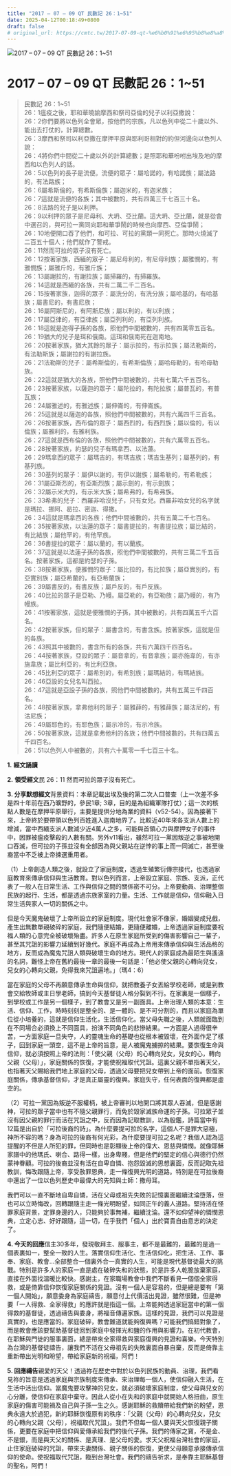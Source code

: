 ```yaml
---
title: "2017 – 07 – 09 QT 民數記 26：1~51"
date: 2025-04-12T00:18:49+0800
draft: false
# original_url: https://cmtc.tw/2017-07-09-qt-%e6%b0%91%e6%95%b8%e8%a8%98-26%ef%bc%9a151
---
```


![2017 – 07 – 09 QT 民數記 26：1~51](/images/qt.jpg   "2017 – 07 – 09 QT 民數記 26：1~51")

# 2017 – 07 – 09 QT 民數記 26：1~51

> 民數記 26：1~51  
> 26：1瘟疫之後，耶和華曉諭摩西和祭司亞倫的兒子以利亞撒說：  
> 26：2你們要將以色列全會眾，按他們的宗族，凡以色列中從二十歲以外、能出去打仗的，計算總數。  
> 26：3摩西和祭司以利亞撒在摩押平原與耶利哥相對的約但河邊向以色列人說：  
> 26：4將你們中間從二十歲以外的計算總數；是照耶和華吩咐出埃及地的摩西和以色列人的話。  
> 26：5以色列的長子是流便。流便的眾子：屬哈諾的，有哈諾族；屬法路的，有法路族；  
> 26：6屬希斯倫的，有希斯倫族；屬迦米的，有迦米族；  
> 26：7這就是流便的各族；其中被數的，共有四萬三千七百三十名。  
> 26：8法路的兒子是以利押。  
> 26：9以利押的眾子是尼母利、大坍、亞比蘭。這大坍、亞比蘭，就是從會中選召的，與可拉一黨同向耶和華爭鬧的時候也向摩西、亞倫爭鬧；  
> 26：10地便開口吞了他們，和可拉、可拉的黨類一同死亡。那時火燒滅了二百五十個人；他們就作了警戒。  
> 26：11然而可拉的眾子沒有死亡。  
> 26：12按著家族，西緬的眾子：屬尼母利的，有尼母利族；屬雅憫的，有雅憫族；屬雅斤的，有雅斤族；  
> 26：13屬謝拉的，有謝拉族；屬掃羅的，有掃羅族。  
> 26：14這就是西緬的各族，共有二萬二千二百名。  
> 26：15按著家族，迦得的眾子：屬洗分的，有洗分族；屬哈基的，有哈基族；屬書尼的，有書尼族；  
> 26：16屬阿斯尼的，有阿斯尼族；屬以利的，有以利族；  
> 26：17屬亞律的，有亞律族；屬亞列利的，有亞列利族。  
> 26：18這就是迦得子孫的各族，照他們中間被數的，共有四萬零五百名。  
> 26：19猶大的兒子是珥和俄南。這珥和俄南死在迦南地。  
> 26：20按著家族，猶大其餘的眾子：屬示拉的，有示拉族；屬法勒斯的，有法勒斯族；屬謝拉的有謝拉族。  
> 26：21法勒斯的兒子：屬希斯倫的，有希斯倫族；屬哈母勒的，有哈母勒族。  
> 26：22這就是猶大的各族，照他們中間被數的，共有七萬六千五百名。  
> 26：23按著家族，以薩迦的眾子：屬陀拉的，有陀拉族；屬普瓦的，有普瓦族；  
> 26：24屬雅述的，有雅述族；屬伸崙的，有伸崙族。  
> 26：25這就是以薩迦的各族，照他們中間被數的，共有六萬四千三百名。  
> 26：26按著家族，西布倫的眾子：屬西烈的，有西烈族；屬以倫的，有以倫族；屬雅利的，有雅利族。  
> 26：27這就是西布倫的各族，照他們中間被數的，共有六萬零五百名。  
> 26：28按著家族，約瑟的兒子有瑪拿西、以法蓮。  
> 26：29瑪拿西的眾子：屬瑪吉的，有瑪吉族；瑪吉生基列；屬基列的，有基列族。  
> 26：30基列的眾子：屬伊以謝的，有伊以謝族；屬希勒的，有希勒族；  
> 26：31屬亞斯烈的，有亞斯烈族；屬示劍的，有示劍族；  
> 26：32屬示米大的，有示米大族；屬希弗的，有希弗族。  
> 26：33希弗的兒子：西羅非哈沒兒子，只有女兒。西羅非哈女兒的名字就是瑪拉、挪阿、曷拉、密迦、得撒。  
> 26：34這就是瑪拿西的各族；他們中間被數的，共有五萬二千七百名。  
> 26：35按著家族，以法蓮的眾子：屬書提拉的，有書提拉族；屬比結的，有比結族；屬他罕的，有他罕族。  
> 26：36書提拉的眾子：屬以蘭的，有以蘭族。  
> 26：37這就是以法蓮子孫的各族，照他們中間被數的，共有三萬二千五百名。按著家族，這都是約瑟的子孫。  
> 26：38按著家族，便雅憫的眾子：屬比拉的，有比拉族；屬亞實別的，有亞實別族；屬亞希蘭的，有亞希蘭族；  
> 26：39屬書反的，有書反族；屬戶反的，有戶反族。  
> 26：40比拉的眾子是亞勒、乃幔。屬亞勒的，有亞勒族；屬乃幔的，有乃幔族。  
> 26：41按著家族，這就是便雅憫的子孫，其中被數的，共有四萬五千六百名。  
> 26：42按著家族，但的眾子：屬書含的，有書含族。按著家族，這就是但的各族。  
> 26：43照其中被數的，書含所有的各族，共有六萬四千四百名。  
> 26：44按著家族，亞設的眾子：屬音拿的，有音拿族；屬亦施韋的，有亦施韋族；屬比利亞的，有比利亞族。  
> 26：45比利亞的眾子：屬希別的，有希別族；屬瑪結的，有瑪結族。  
> 26：46亞設的女兒名叫西拉。  
> 26：47這就是亞設子孫的各族，照他們中間被數的，共有五萬三千四百名。  
> 26：48按著家族，拿弗他利的眾子：屬雅薛的，有雅薛族；屬沽尼的，有沽尼族；  
> 26：49屬耶色的，有耶色族；屬示冷的，有示冷族。  
> 26：50按著家族，這就是拿弗他利的各族；他們中間被數的，共有四萬五千四百名。  
> 26：51以色列人中被數的，共有六十萬零一千七百三十名。

**1.** **經文誦讀**

**2.** **領受經文**民 26：11 然而可拉的眾子沒有死亡。

**3. 分享默想經文**背景資料：本章記載出埃及後的第二次人口普查（上一次差不多是四十年前在西乃曠野的，參民1章; 3章，目的是為組織軍隊打仗）；這一次的核點人數是在摩押平原舉行，主要是提供分地為業的資料（v52-54）。因為接著下來，上帝終於要帶領以色列百姓進入迦南地界了。比較近40年來各支派人數上的增減，當中西緬支派人數減少近4萬人之多，可能與首領心力與摩押女子的事件中，因罪被瘟疫擊殺的人數有關。另外v11看出，雖然可拉一黨因叛逆之事被地開口吞滅，但可拉的子孫並沒有全部因為與父親站在逆悖的事上而一同滅亡，甚至後裔當中不乏被上帝揀選重用者。

（1）上帝創造人類之後，就設立了家庭制度，透過生殖繁衍傳宗接代，也透過家庭教育來傳承信仰與生活教育。對以色列而言，上帝設立家庭、宗族、支派，正代表了一般人在日常生活、工作與信仰之間的關係密不可分。上帝要動員、治理整個民族的起行、生活，都是透過宗族家室的力量。生活、工作就是信仰，信仰融入日常生活與家人一切的關係之中。

但是今天魔鬼破壞了上帝所設立的家庭制度。現代社會家不像家，婚姻變成兒戲，產生出無數單親破碎的家庭，我們隨便結婚，更隨便離婚，上帝透過家庭制度要祝福人類的心意完全被破壞殆盡。許多人在原生家庭所受到的傷害影響自己一輩子，甚至其咒詛的影響力延續到好幾代。家庭不再成為上帝用來傳承信仰與生活品格的地方，反而成為魔鬼咒詛人類與破壞生命的地方。現代人的家庭成為最陌生與遙遠的名詞，難怪上帝在舊約最後一章的最後一句話是：「他必使父親的心轉向兒女，兒女的心轉向父親，免得我來咒詛遍地。」（瑪4：6）

當在家庭的父母不再願意傳承生命與信仰，就把教養子女丟給學校老師，或是到教會交給牧師或主日學老師，搞到今天基督徒人格分裂到不行。在家裏是一個樣子，到學校或工作是另一個樣子，到了教會又是另一副面具。上帝治理人類的本意：生活、信仰、工作，時時刻刻是整全的、是一體的、是不可分割的，而且以家庭為單位從小培養的，這就是信仰生活化，生活信仰化。當父母失職之後，人類就面臨到在不同場合必須換上不同面具，扮演不同角色的悲慘結果。一方面是人過得很辛苦，一方面家庭一旦失守，人的靈魂生命的基礎也從根本被毀壞，在外面作足了樣子，回到家庭一頭空，這不是上帝的旨意，是人被魔鬼擄掠的結果。要恢復生命與信仰，就必須按照上帝的法則：「使父親（父母）的心轉向兒女，兒女的心，轉向父親（父母）」，家庭關係的恢復，才能使祝福取代咒詛。這裏父親不單指著天父，也指著天父賜給我們地上家庭的父母，透過父母要把兒女帶到上帝的面前。恢復家庭關係，傳承基督信仰，才是真正屬靈的復興。家庭失守，任何表面的復興都是虛空的。

（2）可拉一黨因為叛逆不服權柄，被上帝審判以地開口將其眾人吞滅，但是感謝神，可拉的眾子當中也有不隨父親罪行，而免於毀家滅族命運的子孫。可拉眾子並沒有因父親的罪行而活在咒詛之中，反而因為記取教訓，以為殷鑑，詩篇當中有12篇是出自於「可拉後裔的詩」。為什麼要提可拉的名字，這個人不是罪大惡極，神所不容的嗎？身為可拉的後裔有何光彩，為什麼要提可拉之名呢？我個人認為這提醒的不但是人所犯的罪，但同時也是彰顯後上帝的偉大、恩慈與憐憫。就像耶穌家譜中的他瑪氏、喇合、路得一樣，出身卑賤，但是他們的堅定的信心與德行仍然蒙神眷顧。可拉的後裔並沒有活在自卑自憐、抱怨毀滅的思想裏面，反而記取先祖教訓，悔改跟隨上帝，享受赦罪恩典，走一條復興光明的道路。特別是在可拉後裔中還出了一位以色列歷史中最偉大的先知與士師：撒母耳。

我們可以一直不斷地自卑自憐，活在父母或祖先失敗的記憶裏面繼續沈淪墮落，但也可以立時悔改，回轉跟隨主走一條光明盼望，如同正午的義人道路。堅持活在怪罪家庭背景，定罪身邊的人，只能夠於事無補，繼續沈淪。還不如仰望神的憐憫恩典，立定心志、好好跟隨，這一切，在乎我們「個人」出於寶貴自由意志的決定了。

**4. 今天的回應**信主30多年，發現敬拜主、服事主，都不是最難的，最難的是過一個表裏如一，整全一致的人生。落實信仰生活化、生活信仰化，把生活、工作、事奉、家庭、教會…全部整合一個裏外合一真實的人生，可能是現代基督徒最大的挑戰。特別是許多人的家庭一直是處在破碎失和的狀態，於是許多人乾脆放棄家庭，直接在外面找溫暖比較快。感謝主，在家職場教會中我們不斷看見一個個全家得救，或是倚靠信仰恢復家庭關係的見證。沒有一個人是容易的，但是總是要有「第一個人開始」，願意委身為家庭禱告，願意付上代價活出見證，雖然很難，但是神要「一人得救、全家得救」的應許就是指這一個。上帝能夠透過家庭當中的第一個得救的基督徒，透過禱告與委身，將福音傳遍家族。這樣的見證，我們可以見證是真實的，也是應當的。家庭破碎，教會難道就能夠復興嗎？可能我們搞錯對象了，而是教會應該要幫助基督徒回到家庭中發揮光和鹽的作用與影響力。在初代教會，在耶穌與門徒的服事裏面，總是帶來全家得救與家庭復興的見證和喜樂。今天特別為台灣的基督徒禱告，讓我們不活在父母祖先的失敗裏面自暴自棄，反而是倚靠主重新帶出光明和盼望，帶給家庭新的祝福，阿們！

**5. 回應禱告**親愛的天父！透過祢在歷史中對於以色列民族的動員、治理，我們看見祢的旨意是透過家庭與宗族制度來傳承、來治理每一個人，使信仰融入生活，在生活中活出信仰。當魔鬼要攻擊神的兒女，就必須破壞家庭制度，使父母與兒女的心分離，使信仰在家庭中棄守。因此人從小在失和的家庭中就開始人格扭曲，原生家庭的傷害可能禍及自己與子孫一生之久。感謝耶穌的救贖帶給我們新的盼望，恩典永遠大於過犯，新約耶穌恢復原有的秩序：「父親（父母）的心轉向兒女，兒女的心轉向父親（父母），祝福取代咒詛」。我們不但每一個人要與天父恢復親子關係，更要在家庭中把信仰與愛傳承給我們的後代子孫。我們的傳家之寶，不是金、不是銀，而是與天父的關係、是真理、是父母的愛。求天父祝福台灣社會的家庭，止住家庭破碎的咒詛，帶來夫妻關係、親子關係的恢復，更使父母願意承接傳承信仰的使命。使祝福取代咒詛，臨到台灣社會。我們的禱告祈求，是奉靠主耶穌基督的聖名，阿們！